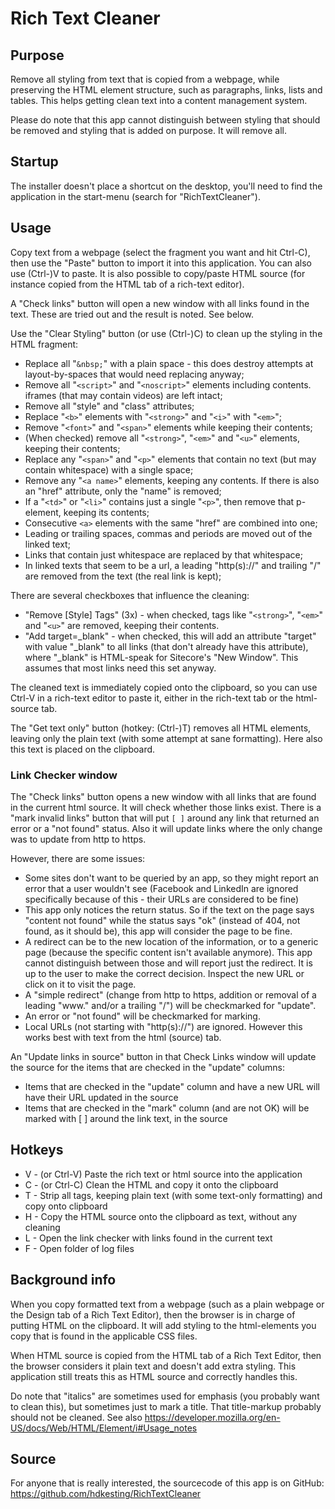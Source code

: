 # Rich Text Cleaner

## Purpose

Remove all styling from text that is copied from a webpage, while preserving the HTML element structure, such as paragraphs, links, lists and tables. This helps getting clean text into a content management system.

Please do note that this app cannot distinguish between styling that should be removed and styling that is added on purpose. It will remove all.

## Startup

The installer doesn't place a shortcut on the desktop, you'll need to find the application in the start-menu (search for "RichTextCleaner").

## Usage

Copy text from a webpage (select the fragment you want and hit Ctrl-C), then use the "Paste" button to import it into this application. You can also use (Ctrl-)V to paste. It is also possible to copy/paste HTML source (for instance copied from the HTML tab of a rich-text editor).

A "Check links" button will open a new window with all links found in the text. These are tried out and the result is noted. See below.

Use the "Clear Styling" button (or use (Ctrl-)C) to clean up the styling in the HTML fragment:

* Replace all "`&nbsp;`" with a plain space - this does destroy attempts at layout-by-spaces that would need replacing anyway;
* Remove all "`<script>`" and "`<noscript>`" elements including contents. iframes (that may contain videos) are left intact;
* Remove all "style" and "class" attributes;
* Replace "`<b>`" elements with "`<strong>`" and "`<i>`" with "`<em>`";
* Remove "`<font>`" and "`<span>`" elements while keeping their contents;
* (When checked) remove all "`<strong>`", "`<em>`" and "`<u>`" elements, keeping their contents;
* Replace any "`<span>`" and "`<p>`" elements that contain no text (but may contain whitespace) with a single space;
* Remove any "`<a name>`" elements, keeping any contents. If there is also an "href" attribute, only the "name" is removed;
* If a "`<td>`" or "`<li>`" contains just a single "`<p>`", then remove that p-element, keeping its contents;
* Consecutive `<a>` elements with the same "href" are combined into one;
* Leading or trailing spaces, commas and periods are moved out of the linked text;
* Links that contain just whitespace are replaced by that whitespace;
* In linked texts that seem to be a url, a leading "http(s)://" and trailing "/" are removed from the text (the real link is kept);

There are several checkboxes that influence the cleaning:

* "Remove [Style] Tags" (3x) - when checked, tags like "`<strong>`", "`<em>`" and "`<u>`" are removed, keeping their contents.
* "Add target=_blank" - when checked, this will add an attribute "target" with value "_blank" to all links (that don't already have this attribute), where "_blank" is HTML-speak for Sitecore's "New Window". This assumes that most links need this set anyway.

The cleaned text is immediately copied onto the clipboard, so you can use Ctrl-V in a rich-text editor to paste it, either in the rich-text tab or the html-source tab.

The "Get text only" button (hotkey: (Ctrl-)T) removes all HTML elements, leaving only the plain text (with some attempt at sane formatting). Here also this text is placed on the clipboard.

### Link Checker window

The "Check links" button opens a new window with all links that are found in the current html source. It will check whether those links exist. There is a "mark invalid links" button that will put `[ ]` around any link that returned an error or a "not found" status. Also it will update links where the only change was to update from http to https.

However, there are some issues:

* Some sites don't want to be queried by an app, so they might report an error that a user wouldn't see (Facebook and LinkedIn are ignored specifically because of this - their URLs are considered to be fine)
* This app only notices the return status. So if the text on the page says "content not found" while the status says "ok" (instead of 404, not found, as it should be), this app will consider the page to be fine.
* A redirect can be to the new location of the information, or to a generic page (because the specific content isn't available anymore). This app cannot distinguish between those and will report just the redirect. It is up to the user to make the correct decision. Inspect the new URL or click on it to visit the page.
* A "simple redirect" (change from http to https, addition or removal of a leading "www." and/or a trailing "/") will be checkmarked for "update".
* An error or "not found" will be checkmarked for marking.
* Local URLs (not starting with "http(s)://") are ignored. However this works best with text from the html (source) tab.

An "Update links in source" button in that Check Links window will update the source for the items that are checked in the "update" columns:

* Items that are checked in the "update" column and have a new URL will have their URL updated in the source
* Items that are checked in the "mark" column (and are not OK) will be marked with [ ] around the link text, in the source

## Hotkeys

* V - (or Ctrl-V) Paste the rich text or html source into the application
* C - (or Ctrl-C) Clean the HTML and copy it onto the clipboard
* T - Strip all tags, keeping plain text (with some text-only formatting) and copy onto clipboard
* H - Copy the HTML source onto the clipboard as text, without any cleaning
* L - Open the link checker with links found in the current text
* F - Open folder of log files

## Background info

When you copy formatted text from a webpage (such as a plain webpage or the Design tab of a Rich Text Editor), then the browser is in charge of putting HTML on the clipboard. It will add styling to the html-elements you copy that is found in the applicable CSS files.

When HTML source is copied from the HTML tab of a Rich Text Editor, then the browser considers it plain text and doesn't add extra styling. This application still treats this as HTML source and correctly handles this.

Do note that "italics" are sometimes used for emphasis (you probably want to clean this), but sometimes just to mark a title. That title-markup probably should not be cleaned. See also https://developer.mozilla.org/en-US/docs/Web/HTML/Element/i#Usage_notes

## Source

For anyone that is really interested, the sourcecode of this app is on GitHub: https://github.com/hdkesting/RichTextCleaner
